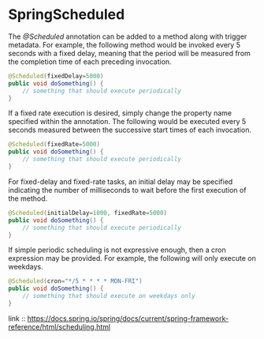 # SpringScheduled

The *@Scheduled* annotation can be added to a method along with trigger metadata. For example, the following method would be invoked every 5 seconds with a fixed delay, meaning that the period will be measured from the completion time of each preceding invocation.
```java
@Scheduled(fixedDelay=5000)
public void doSomething() {
    // something that should execute periodically
}
```
If a fixed rate execution is desired, simply change the property name specified within the annotation. The following would be executed every 5 seconds measured between the successive start times of each invocation.
```java
@Scheduled(fixedRate=5000)
public void doSomething() {
    // something that should execute periodically
}
```
For fixed-delay and fixed-rate tasks, an initial delay may be specified indicating the number of milliseconds to wait before the first execution of the method.
```java
@Scheduled(initialDelay=1000, fixedRate=5000)
public void doSomething() {
    // something that should execute periodically
}
```
If simple periodic scheduling is not expressive enough, then a cron expression may be provided. For example, the following will only execute on weekdays.
```java
@Scheduled(cron="*/5 * * * * MON-FRI")
public void doSomething() {
    // something that should execute on weekdays only
}
```
link :: https://docs.spring.io/spring/docs/current/spring-framework-reference/html/scheduling.html
